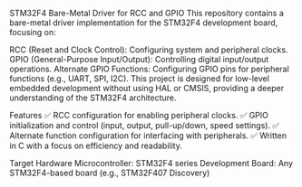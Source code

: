 STM32F4 Bare-Metal Driver for RCC and GPIO
This repository contains a bare-metal driver implementation for the STM32F4 development board, focusing on:

RCC (Reset and Clock Control): Configuring system and peripheral clocks.
GPIO (General-Purpose Input/Output): Controlling digital input/output operations.
Alternate GPIO Functions: Configuring GPIO pins for peripheral functions (e.g., UART, SPI, I2C).
This project is designed for low-level embedded development without using HAL or CMSIS, providing a deeper understanding of the STM32F4 architecture.

Features
✅ RCC configuration for enabling peripheral clocks.
✅ GPIO initialization and control (input, output, pull-up/down, speed settings).
✅ Alternate function configuration for interfacing with peripherals.
✅ Written in C with a focus on efficiency and readability.

Target Hardware
Microcontroller: STM32F4 series
Development Board: Any STM32F4-based board (e.g., STM32F407 Discovery)
